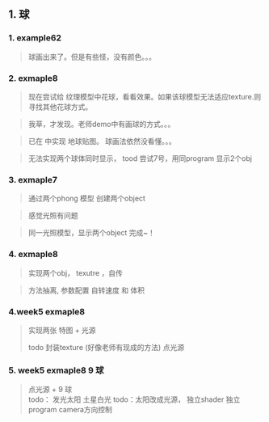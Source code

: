 ## 1.  球

### 1. example62
> 球画出来了。但是有些怪，没有颜色。。。

### 2. exmaple8
> 现在尝试给 纹理模型中花球，看看效果。如果该球模型无法适应texture.则寻找其他花球方式。

> 我草，才发现。老师demo中有画球的方式。。。

> 已在 中实现 地球贴图。 球画法依然没看懂。。。
 
> 无法实现两个球体同时显示， 
> tood 尝试7号，用同program 显示2个obj
 

### 3. exmaple7
> 通过两个phong 模型 创建两个object

> 感觉光照有问题

> 同一光照模型，显示两个object 完成~！ 


### 4. exmaple8

> 实现两个obj， texutre ，自传

> 方法抽离, 参数配置 自转速度 和 体积


### 4.week5 exmaple8
> 实现两张 特图 + 光源 
> 
> todo 封装texture (好像老师有现成的方法)
>点光源
>

### 5. week5 exmaple8 9 球
> 点光源 + 9 球  
> todo： 发光太阳 土星白光
> todo：太阳改成光源， 独立shader 独立 program
> camera方向控制